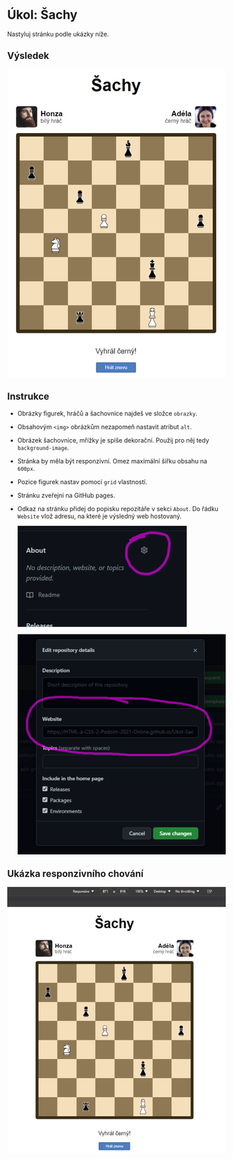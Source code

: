 # Úkol: Šachy

Nastyluj stránku podle ukázky níže.

## Výsledek

![výsledek](zadani/vysledek.png)

## Instrukce

- Obrázky figurek, hráčů a šachovnice najdeš ve složce `obrazky`.
- Obsahovým `<img>` obrázkům nezapomeň nastavit atribut `alt`.
- Obrázek šachovnice, mřížky je spíše dekorační. Použij pro něj tedy `background-image`.
- Stránka by měla být responzivní. Omez maximální šířku obsahu na `600px`.
- Pozice figurek nastav pomocí `grid` vlastností.
- Stránku zveřejni na GitHub pages.
- Odkaz na stránku přidej do popisku repozitáře v sekci `About`. Do řádku `Website` vlož adresu, na které je výsledný web hostovaný.

  ![about](zadani/about.png)

  ![website](zadani/about-website.png)

## Ukázka responzivního chování

![responzivní chování](zadani/responzivni.gif)
